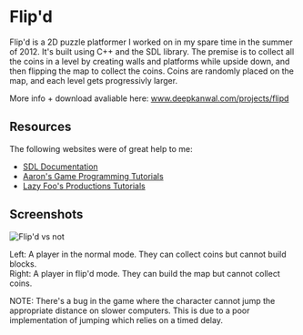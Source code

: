 # Flip'd

Flip'd is a 2D puzzle platformer I worked on in my spare time in the summer of 2012. It's built using C++ and the SDL library. The premise is to collect all the coins in a level by creating walls and platforms while upside down, and then flipping the map to collect the coins. Coins are randomly placed on the map, and each level gets progressivly larger. 

More info + download avaliable here: www.deepkanwal.com/projects/flipd

## Resources

The following websites were of great help to me:

- [SDL Documentation](http://www.libsdl.org/intro.en/toc.html)   
- [Aaron's Game Programming Tutorials](http://www.aaroncox.net/tutorials/2dtutorials/index.html)   
- [Lazy Foo's Productions Tutorials](http://lazyfoo.net/SDL_tutorials/index.php)   

## Screenshots

![Flip'd vs not](http://i.imgur.com/iT0eqG4.png)

Left: A player in the normal mode. They can collect coins but cannot build blocks.   
Right: A player in flip'd mode. They can build the map but cannot collect coins.

NOTE: There's a bug in the game where the character cannot jump the appropriate distance on slower computers. This is due to a poor implementation of jumping which relies on a timed delay. 
